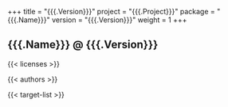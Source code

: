 +++
title = "{{{.Version}}}"
project = "{{{.Project}}}"
package = "{{{.Name}}}"
version = "{{{.Version}}}"
weight = 1
+++

## {{{.Name}}} @ {{{.Version}}}

{{< licenses >}}

{{< authors >}}

{{< target-list >}}

